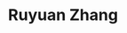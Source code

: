 ---
title: "Ruyuan Zhang"
presenter_id: ruyuan_zhang
layout: member_all_presentations
permalink: /member_full_publications/:presenter_id/
---